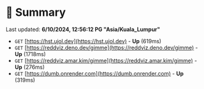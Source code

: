 # 📖 Summary
Last updated: **6/10/2024, 12:56:12 PG "Asia/Kuala_Lumpur"**

- `GET` [https://hst.ujol.dev](https://hst.ujol.dev) - **Up** (619ms)
- `GET` [https://reddviz.deno.dev/gimme](https://reddviz.deno.dev/gimme) - **Up** (1718ms)
- `GET` [https://reddviz.amar.kim/gimme](https://reddviz.amar.kim/gimme) - **Up** (276ms)
- `GET` [https://dumb.onrender.com](https://dumb.onrender.com) - **Up** (319ms)
